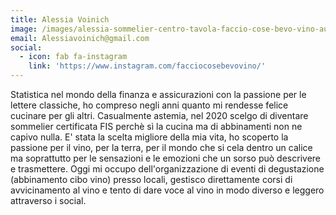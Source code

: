 ```yaml
---
title: Alessia Voinich
image: /images/alessia-sommelier-centro-tavola-faccio-cose-bevo-vino-autore.jpeg
email: Alessiavoinich@gmail.com
social:
  - icon: fab fa-instagram
    link: 'https://www.instagram.com/facciocosebevovino/'
---
```


Statistica nel mondo della finanza e assicurazioni con la passione per le lettere classiche, ho compreso negli anni quanto mi rendesse felice cucinare per gli altri. Casualmente astemia, nel 2020 scelgo di diventare sommelier certificata FIS perchè sì la cucina ma di abbinamenti non ne capivo nulla. E' stata la scelta migliore della mia vita, ho scoperto la passione per il vino, per la terra, per il mondo che si cela dentro un calice ma soprattutto per le sensazioni e le emozioni che un sorso può descrivere e trasmettere. Oggi mi occupo dell'organizzazione di eventi di degustazione (abbinamento cibo vino) presso locali, gestisco direttamente corsi di avvicinamento al vino e tento di dare voce al vino in modo diverso e leggero attraverso i social.
